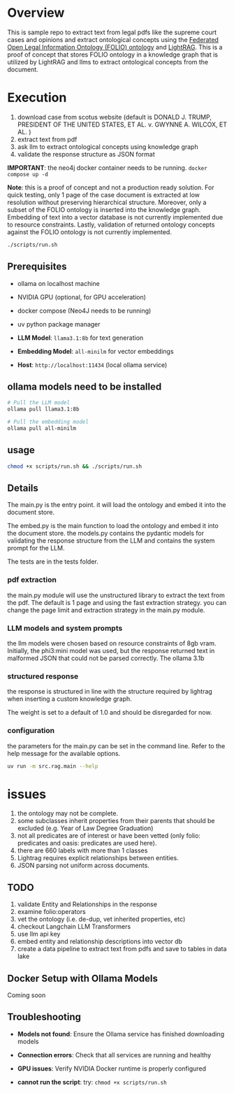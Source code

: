 # Overview

This is sample repo to extract text from legal pdfs like the supreme court cases and opinions and extract ontological concepts using the [Federated Open Legal Information Ontology (FOLIO) ontology](https://openlegalstandard.org/resources/folio-python-library/) and [LightRAG](https://github.com/HKUDS/LightRAG/). This is a proof of concept that stores FOLIO ontology in a knowledge graph that is utilized by LightRAG and llms to extract ontological concepts from the document.

# Execution  

1. download case from scotus website (default is DONALD J. TRUMP, PRESIDENT OF THE UNITED STATES, ET AL. v. GWYNNE A. WILCOX, ET AL. )
2. extract text from pdf
3. ask llm to extract ontological concepts using knowledge graph 
4. validate the response structure as JSON format

**IMPORTANT**: the neo4j docker container needs to be running. `docker compose up -d`

**Note**: this is a proof of concept and not a production ready solution. For quick testing, only 1 page of the case document is extracted at low resolution without preserving hierarchical structure. Moreover, only a subset of the FOLIO ontology is inserted into the knowledge graph. Embedding of text into a vector database is not currently implemented due to resource constraints. Lastly, validation of returned ontology concepts against the FOLIO ontology is not currently implemented.

```bash
./scripts/run.sh
```

## Prerequisites

- ollama on localhost machine
- NVIDIA GPU (optional, for GPU acceleration)
- docker compose (Neo4J needs to be running)
- uv python package manager

- **LLM Model**: `llama3.1:8b` for text generation
- **Embedding Model**: `all-minilm` for vector embeddings
- **Host**: `http://localhost:11434` (local ollama service)

## ollama models need to be installed
```bash
# Pull the LLM model
ollama pull llama3.1:8b

# Pull the embedding model  
ollama pull all-minilm
```

## usage
```bash
chmod +x scripts/run.sh && ./scripts/run.sh
```

## Details
The main.py is the entry point. it will load the ontology and embed it into the document store.

The embed.py is the main function to load the ontology and embed it into the document store.
the models.py contains the pydantic models for validating the response structure from the LLM and contains the system prompt for the LLM.

The tests are in the tests folder.

### pdf extraction 
the main.py module will use the unstructured library to extract the text from the pdf. The default is 1 page and using the fast extraction strategy. you can change the page limit and extraction strategy in the main.py module.

### LLM models and system prompts
the llm models were chosen based on resource constraints of 8gb vram.
Initially, the phi3:mini model was used, but the response returned text in malformed JSON that could not be parsed correctly. The ollama 3.1b

### structured response
the response is structured in line with the structure required by lightrag when inserting a custom knowledge graph.

The weight is set to a default of 1.0 and should be disregarded for now.

### configuration
the parameters for the main.py can be set in the command line. Refer to the help message for the available options. 

```bash
uv run -m src.rag.main --help
```


# issues
1. the ontology may not be complete.
2. some subclasses inherit properties from their parents that should be excluded (e.g. Year of Law Degree Graduation)
3. not all predicates are of interest or have been vetted (only folio: predicates and oasis: predicates are used here). 
4. there are 660 labels with more than 1 classes 
5. Lightrag requires explicit relationships between entities.
6. JSON parsing not uniform across documents.


## TODO
1. validate Entity and Relationships in the response
2. examine folio:operators
4. vet the ontology (i.e. de-dup, vet inherited properties, etc)
5. checkout Langchain LLM Transformers
6. use llm api key
7. embed entity and relationship descriptions into vector db
8. create a data pipeline to extract text from pdfs and save to tables in data lake

## Docker Setup with Ollama Models
Coming soon

## Troubleshooting

- **Models not found**: Ensure the Ollama service has finished downloading models
- **Connection errors**: Check that all services are running and healthy
- **GPU issues**: Verify NVIDIA Docker runtime is properly configured

- **cannot run the script**: try: `chmod +x scripts/run.sh`